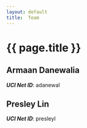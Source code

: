 ```yaml
---
layout: default
title:  Team
---
```


# {{ page.title }}


## Armaan Danewalia
***UCI Net ID***: adanewal

## Presley Lin
***UCI Net ID***: presleyl
